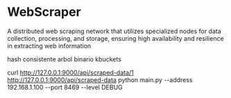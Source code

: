 # WebScraper

A distributed web scraping network that utilizes specialized nodes for data collection, processing, and storage, ensuring high availability and resilience in extracting web information

hash consistente
arbol binario
kbuckets

curl http://127.0.0.1:9000/api/scraped-data/1
http://127.0.0.1:9000/api/scraped-data
python main.py --address 192.168.1.100 --port 8469 --level DEBUG
